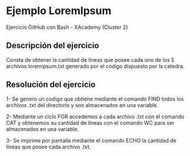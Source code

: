 # Ejemplo LoremIpsum

Ejercicio GitHub con Bash - XAcademy (Cluster 2)

## Descripción del ejercicio

Consta de obtener la cantidad de líneas que posee cada uno de los 5 archivos loremipsum.txt generado por el codigo dispuesto por la catedra.

## Resolución del ejercicio

1- Se genero un codigo que obtiene mediante el comando FIND todos los archivos .txt del directorio y son almacenados en una variable.

2- Mediante un ciclo FOR accedemos a cada archivo .txt con el comando CAT y obtenemos su cantidad de líneas con el comando WC para ser almacenados en una variable.

3- Se imprime por pantalla mediante el comando ECHO la cantidad de líneas que posee cada archivo .txt.
